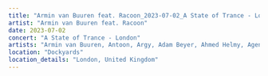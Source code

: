 ```yaml
---
title: "Armin van Buuren feat. Racoon_2023-07-02_A State of Trance - London"
artist: "Armin van Buuren feat. Racoon"
date: 2023-07-02
concert: "A State of Trance - London"
artists: "Armin van Buuren, Antoon, Argy, Adam Beyer, Ahmed Helmy, Agents Of Time, AlleFarben, Allen Watts, Bru-C"
location: "Dockyards"
location_details: "London, United Kingdom"
---
```

